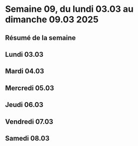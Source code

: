 # Semaine 09, du lundi 03.03 au dimanche 09.03 2025

## Résumé de la semaine

## Lundi 03.03

## Mardi 04.03

## Mercredi 05.03

## Jeudi 06.03

## Vendredi 07.03

## Samedi 08.03